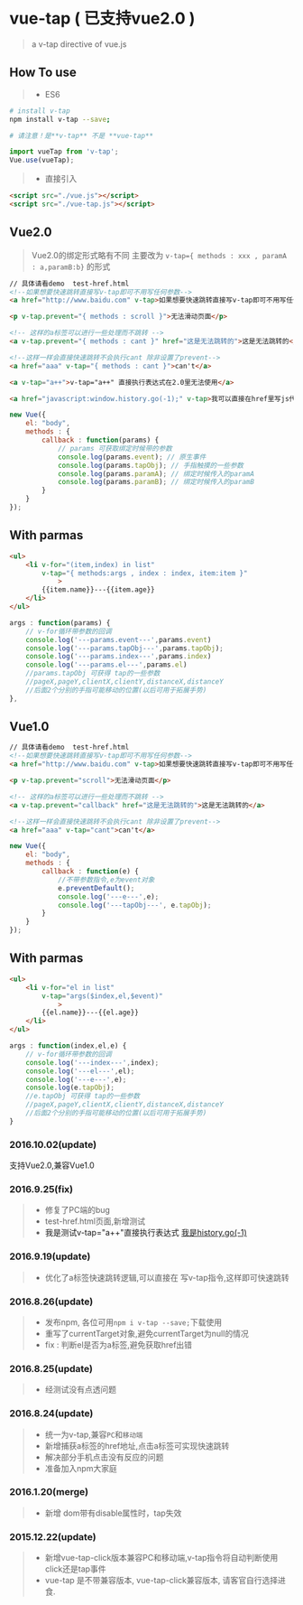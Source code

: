 # vue-tap ( 已支持vue2.0 )

> a v-tap directive of vue.js

## How To use

> * ES6

``` bash
# install v-tap  
npm install v-tap --save; 

# 请注意！是**v-tap** 不是 **vue-tap**
```

```javascript
import vueTap from 'v-tap';
Vue.use(vueTap);
```

> * 直接引入
```html
<script src="./vue.js"></script>
<script src="./vue-tap.js"></script>
```


## Vue2.0

> Vue2.0的绑定形式略有不同  主要改为 `v-tap={ methods : xxx , paramA : a,paramB:b}` 的形式


```html
// 具体请看demo  test-href.html
<!--如果想要快速跳转直接写v-tap即可不用写任何参数-->
<a href="http://www.baidu.com" v-tap>如果想要快速跳转直接写v-tap即可不用写任何参数</a>

<p v-tap.prevent="{ methods : scroll }">无法滑动页面</p>

<!-- 这样的a标签可以进行一些处理而不跳转 -->
<a v-tap.prevent="{ methods : cant }" href="这是无法跳转的">这是无法跳转的</a>

<!--这样一样会直接快速跳转不会执行cant 除非设置了prevent-->
<a href="aaa" v-tap="{ methods : cant }">can't</a>

<a v-tap="a++">v-tap="a++" 直接执行表达式在2.0里无法使用</a>

<a href="javascript:window.history.go(-1);" v-tap>我可以直接在href里写js代码 如history.go(-1)</a>

```

```javascript
new Vue({
	el: "body",
	methods : {
		callback : function(params) {
			// params 可获取绑定时候带的参数
			console.log(params.event); // 原生事件
			console.log(params.tapObj); // 手指触摸的一些参数
			console.log(params.paramA); // 绑定时候传入的paramA
			console.log(params.paramB); // 绑定时候传入的paramB
		}
	}
});
```

## With parmas

```html
<ul>
	<li v-for="(item,index) in list"
		v-tap="{ methods:args , index : index, item:item }"
			>
		{{item.name}}---{{item.age}}
	</li>
</ul>
```

```javascript
args : function(params) {
	// v-for循环带参数的回调
	console.log('---params.event---',params.event)
	console.log('---params.tapObj---',params.tapObj);
	console.log('---params.index---',params.index)
	console.log('---params.el---',params.el)
	//params.tapObj 可获得 tap的一些参数
	//pageX,pageY,clientX,clientY,distanceX,distanceY
	//后面2个分别的手指可能移动的位置(以后可用于拓展手势)
},
```


## Vue1.0

```html
// 具体请看demo  test-href.html
<!--如果想要快速跳转直接写v-tap即可不用写任何参数-->
<a href="http://www.baidu.com" v-tap>如果想要快速跳转直接写v-tap即可不用写任何参数</a>

<p v-tap.prevent="scroll">无法滑动页面</p>

<!-- 这样的a标签可以进行一些处理而不跳转 -->
<a v-tap.prevent="callback" href="这是无法跳转的">这是无法跳转的</a>

<!--这样一样会直接快速跳转不会执行cant 除非设置了prevent-->
<a href="aaa" v-tap="cant">can't</a>
```

```javascript
new Vue({
	el: "body",
	methods : {
		callback : function(e) {
			//不带参数指令,e为event对象
			e.preventDefault();
			console.log('---e---',e);
			console.log('---tapObj---', e.tapObj);
		}
	}
});
```

## With parmas

```html
<ul>
	<li v-for="el in list"
		v-tap="args($index,el,$event)"
			>
		{{el.name}}---{{el.age}}
	</li>
</ul>
```

```javascript
args : function(index,el,e) {
	// v-for循环带参数的回调
	console.log('---index---',index);
	console.log('---el---',el);
	console.log('---e---',e);
	console.log(e.tapObj);
	//e.tapObj 可获得 tap的一些参数
	//pageX,pageY,clientX,clientY,distanceX,distanceY
	//后面2个分别的手指可能移动的位置(以后可用于拓展手势)
}
```

### 2016.10.02(update)

支持Vue2.0,兼容Vue1.0

### 2016.9.25(fix)

> * 修复了PC端的bug
> * test-href.html页面,新增测试
> * <a v-tap="a++">我是测试v-tap="a++"直接执行表达式</a>
    <a href="javascript:widnow.history.go(-1);" v-tap>我是history.go(-1)</a>

### 2016.9.19(update)

> * 优化了a标签快速跳转逻辑,可以直接在 <a href="xxx" v-tap></a> 写v-tap指令,这样即可快速跳转

### 2016.8.26(update)

> * 发布npm, 各位可用`npm i v-tap --save;`下载使用
> * 重写了currentTarget对象,避免currentTarget为null的情况
> * fix : 判断el是否为a标签,避免获取href出错

### 2016.8.25(update)

> * 经测试没有点透问题

### 2016.8.24(update)

> * 统一为v-tap,兼容`PC`和`移动端`
> * 新增捕获a标签的href地址,点击a标签可实现快速跳转
> * 解决部分手机点击没有反应的问题
> * 准备加入npm大家庭


### 2016.1.20(merge)

> * 新增 dom带有disable属性时，tap失效

### 2015.12.22(update)

> * 新增vue-tap-click版本兼容PC和移动端,v-tap指令将自动判断使用click还是tap事件
> * vue-tap 是不带兼容版本, vue-tap-click兼容版本, 请客官自行选择进食.

